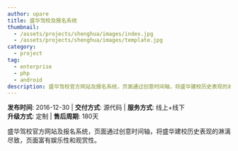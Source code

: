 ```yaml
---
author: upare
title: 盛华驾校及报名系统
thumbnail:
  - /assets/projects/shenghua/images/index.jpg
  - /assets/projects/shenghua/images/template.jpg
category:
  - project
tag:
  - enterprise
  - php
  - android
description: 盛华驾校官方网站及报名系统，页面通过创意时间轴，将盛华建校历史表现的淋漓尽致，页面富有娱乐性和观赏性。
---
```

**发布时间**: 2016-12-30 | **交付方式**: 源代码 | **服务方式**: 线上+线下  
**升级方式**: 定制 | **售后周期**: 180天

 盛华驾校官方网站及报名系统，页面通过创意时间轴，将盛华建校历史表现的淋漓尽致，页面富有娱乐性和观赏性。